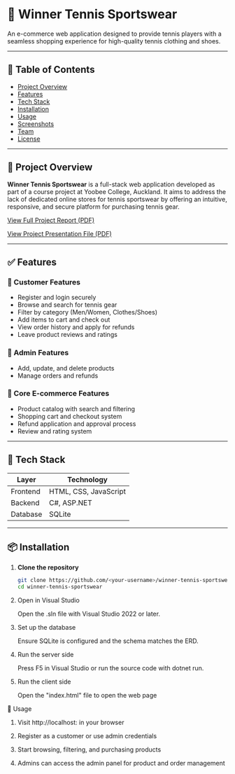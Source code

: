 # 🎾 Winner Tennis Sportswear

An e-commerce web application designed to provide tennis players with a seamless shopping experience for high-quality tennis clothing and shoes.

---

## 📌 Table of Contents
- [Project Overview](#project-overview)
- [Features](#features)
- [Tech Stack](#tech-stack)
- [Installation](#installation)
- [Usage](#usage)
- [Screenshots](#screenshots)
- [Team](#team)
- [License](#license)

---

## 🚀 Project Overview

**Winner Tennis Sportswear** is a full-stack web application developed as part of a course project at Yoobee College, Auckland. It aims to address the lack of dedicated online stores for tennis sportswear by offering an intuitive, responsive, and secure platform for purchasing tennis gear.

[View Full Project Report (PDF)](./Winner%20Tennis%20Sportswear%20Project%20Report%20.pdf)


[View Project Presentation File (PDF)](./Winner%20Tennis%20sportswears%20Project%20Presentation.pdf)

---

## ✅ Features

### 👤 Customer Features
- Register and login securely
- Browse and search for tennis gear
- Filter by category (Men/Women, Clothes/Shoes)
- Add items to cart and check out
- View order history and apply for refunds
- Leave product reviews and ratings

### 🔧 Admin Features
- Add, update, and delete products
- Manage orders and refunds

### 🛒 Core E-commerce Features
- Product catalog with search and filtering
- Shopping cart and checkout system
- Refund application and approval process
- Review and rating system

---

## 🧰 Tech Stack

| Layer        | Technology         |
|--------------|--------------------|
| Frontend     | HTML, CSS, JavaScript |
| Backend      | C#, ASP.NET        |
| Database     | SQLite             |

---

## 📦 Installation

1. **Clone the repository**
   ```bash
   git clone https://github.com/<your-username>/winner-tennis-sportswear.git
   cd winner-tennis-sportswear
2.  Open in Visual Studio

    Open the .sln file with Visual Studio 2022 or later.

3.  Set up the database
   
    Ensure SQLite is configured and the schema matches the ERD.

4.  Run the server side

    Press F5 in Visual Studio or run the source code with dotnet run.

5. Run the client side

   Open the "index.html" file to open the web page

🧪 Usage
1. Visit http://localhost:<port> in your browser

2. Register as a customer or use admin credentials

3. Start browsing, filtering, and purchasing products

4. Admins can access the admin panel for product and order management

